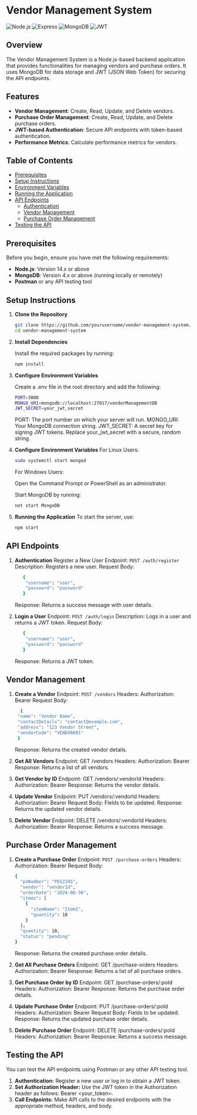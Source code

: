 # Vendor Management System

![Node.js](https://img.shields.io/badge/Node.js-339933?style=for-the-badge&logo=nodedotjs&logoColor=white)
![Express](https://img.shields.io/badge/Express-000000?style=for-the-badge&logo=express&logoColor=white)
![MongoDB](https://img.shields.io/badge/MongoDB-47A248?style=for-the-badge&logo=mongodb&logoColor=white)
![JWT](https://img.shields.io/badge/JWT-000000?style=for-the-badge&logo=JSON%20web%20tokens&logoColor=white)

## Overview

The Vendor Management System is a Node.js-based backend application that provides functionalities for managing vendors and purchase orders. It uses MongoDB for data storage and JWT (JSON Web Token) for securing the API endpoints.

## Features

- **Vendor Management**: Create, Read, Update, and Delete vendors.
- **Purchase Order Management**: Create, Read, Update, and Delete purchase orders.
- **JWT-based Authentication**: Secure API endpoints with token-based authentication.
- **Performance Metrics**: Calculate performance metrics for vendors.

## Table of Contents

- [Prerequisites](#prerequisites)
- [Setup Instructions](#setup-instructions)
- [Environment Variables](#environment-variables)
- [Running the Application](#running-the-application)
- [API Endpoints](#api-endpoints)
  - [Authentication](#authentication)
  - [Vendor Management](#vendor-management)
  - [Purchase Order Management](#purchase-order-management)
- [Testing the API](#testing-the-api)

## Prerequisites

Before you begin, ensure you have met the following requirements:

- **Node.js**: Version 14.x or above
- **MongoDB**: Version 4.x or above (running locally or remotely)
- **Postman** or any API testing tool

## Setup Instructions

1. **Clone the Repository**

   ```bash
   git clone https://github.com/yourusername/vendor-management-system.git
   cd vendor-management-system
2. **Install Dependencies**

   Install the required packages by running:

   ```bash
   npm install
3. **Configure Environment Variables**

   Create a .env file in the root directory and add the following:

   ```bash
   PORT=3000
   MONGO_URI=mongodb://localhost:27017/vendorManagementDB
   JWT_SECRET=your_jwt_secret
   ```
   PORT: The port number on which your server will run.
   MONGO_URI: Your MongoDB connection string.
   JWT_SECRET: A secret key for signing JWT tokens. Replace your_jwt_secret with a secure, random string.


4. **Configure Environment Variables**
   For Linux Users:
   ```bash
   sudo systemctl start mongod
   ```
   For Windows Users:

   Open the Command Prompt or PowerShell as an administrator.

   Start MongoDB by running:
   ```bash
   net start MongoDB
   ```
5. **Running the Application**
   To start the server, use:
   ```bash
   npm start
   ```

## API Endpoints
1. **Authentication**
   Register a New User
   Endpoint: `POST /auth/register`
   Description: Registers a new user.
   Request Body:
   ```bash
      {
       "username": "user",
       "password": "password"
      }
   ```
   Response: Returns a success message with user details.

2. **Login a User**
   Endpoint: `POST /auth/login`
   Description: Logs in a user and returns a JWT token.
   Request Body:
   ```bash
      {       
       "username": "user",
       "password": "password"
      }
   ```
   Response: Returns a JWT token.

## Vendor Management
1. **Create a Vendor**
   Endpoint: `POST /vendors`
   Headers: Authorization: Bearer <token>
   Request Body:
   ```bash
     {
    "name": "Vendor Name",
    "contactDetails": "contact@example.com",
    "address": "123 Vendor Street",
    "vendorCode": "VENDOR001"
    }
   ```
   Response: Returns the created vendor details.
   
3. **Get All Vendors**
   Endpoint: GET /vendors
   Headers: Authorization: Bearer <token>
   Response: Returns a list of all vendors.

4. **Get Vendor by ID**
   Endpoint: GET /vendors/:vendorId
   Headers: Authorization: Bearer <token>
   Response: Returns the vendor details.

4. **Update Vendor**
    Endpoint: PUT /vendors/:vendorId
    Headers: Authorization: Bearer <token>
    Request Body: Fields to be updated.
    Response: Returns the updated vendor details.

5. **Delete Vendor**
    Endpoint: DELETE /vendors/:vendorId
    Headers: Authorization: Bearer <token>
    Response: Returns a success message.

## Purchase Order Management

1. **Create a Purchase Order**
    Endpoint: `POST /purchase-orders`
    Headers: Authorization: Bearer <token>
    Request Body:
    ```bash
    {
      "poNumber": "PO12345",
      "vendor": "vendorId",
      "orderDate": "2024-08-30",
      "items": [
        {
          "itemName": "Item1",
          "quantity": 10
        }
      ],
      "quantity": 10,
      "status": "pending"
    }
    ```
    Response: Returns the created purchase order details.

3. **Get All Purchase Orders**
    Endpoint: GET /purchase-orders
    Headers: Authorization: Bearer <token>
    Response: Returns a list of all purchase orders.

4. **Get Purchase Order by ID**
    Endpoint: GET /purchase-orders/:poId
    Headers: Authorization: Bearer <token>
    Response: Returns the purchase order details.

5. **Update Purchase Order**
    Endpoint: PUT /purchase-orders/:poId
    Headers: Authorization: Bearer <token>
    Request Body: Fields to be updated.
    Response: Returns the updated purchase order details.
   
6. **Delete Purchase Order**
    Endpoint: DELETE /purchase-orders/:poId
    Headers: Authorization: Bearer <token>
    Response: Returns a success message.

## Testing the API
You can test the API endpoints using Postman or any other API testing tool.

1. **Authentication:** Register a new user or log in to obtain a JWT token.
2. **Set Authorization Header:** Use the JWT token in the Authorization header as follows: Bearer <your_token>.
3. **Call Endpoints:** Make API calls to the desired endpoints with the appropriate method, headers, and body.

